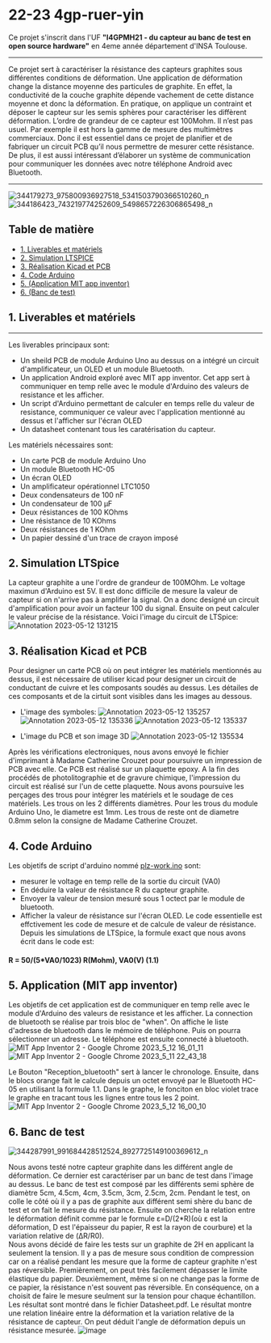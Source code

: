 # 22-23 4gp-ruer-yin

Ce projet s'inscrit dans l'UF **"I4GPMH21 - du capteur au banc de test en open source hardware"** en 4eme année département d'INSA Toulouse.
***

Ce projet sert à caractériser la résistance des capteurs graphites sous différentes conditions de déformation. Une application de déformation change la distance moyenne des particules de graphite. En effet, la conductivité de la couche graphite dépende vachement de cette distance moyenne et donc la déformation. En pratique, on applique un contraint et déposer le capteur sur les semis sphères pour caractériser les diffèrent déformation. L’ordre de grandeur de ce capteur est 100Mohm. Il n’est pas usuel. Par exemple il est hors la gamme de mesure des multimètres commerciaux. Donc il est essentiel dans ce projet de planifier et de fabriquer un circuit PCB qu’il nous permettre de mesurer cette résistance. De plus, il est aussi intéressant d’élaborer un système de communication pour communiquer les données avec notre téléphone Android avec Bluetooth. 
***  
![344179273_975800936927518_5341503790366510260_n](https://github.com/MOSH-Insa-Toulouse/4gp-ruer-yin/assets/55764097/9c72dcec-b65c-47d8-bfe3-1c6ddb006259)
![344186423_743219774252609_5498657226306865498_n](https://github.com/MOSH-Insa-Toulouse/4gp-ruer-yin/assets/55764097/fc572568-e9a5-4f5a-8190-813ba75efc62)
## Table de matière
* [1. Liverables et matériels](#PremiereSection)
* [2. Simulation LTSPICE](#SixiemeSection)
* [3. Réalisation Kicad et PCB](#DeuxiemeSection)
* [4. Code Arduino](#TroisemeSection)
* [5. (Application MIT app inventor)](#QuartiemeSection)
* [6. (Banc de test)](#CinqiemeSection)
## 1. Liverables et matériels <a id="PremiereSection"></a>
***
Les liverables principaux sont: 
* Un sheild PCB de module Arduino Uno au dessus on a intégré un circuit d'amplificateur, un OLED et un module Bluetooth.
* Un application Android exploré avec MIT app inventor. Cet app sert à communiquer en temp relle avec le module d'Arduino des valeurs de resistance et les afficher. 
* Un script d'Arduino permettant de calculer en temps relle du valeur de resistance, communiquer ce valeur avec l'application mentionné au dessus et l'afficher sur l'écran OLED
* Un datasheet contenant tous les caratérisation du capteur. 

Les matériels nécessaires sont:
* Un carte PCB de module Arduino Uno
* Un module Bluetooth HC-05
* Un écran OLED
* Un amplificateur opérationnel LTC1050  
* Deux condensateurs de 100 nF  
* Un condensateur de 100 µF 
* Deux résistances de 100 KOhms  
* Une résistance de 10 KOhms  
* Deux résistances de 1 KOhm  
* Un papier dessiné d'un trace de crayon imposé
## 2. Simulation LTSpice
La capteur graphite a une l'ordre de grandeur de 100MOhm. Le voltage maximun d'Arduino est 5V. Il est donc difficile de mesure la valeur de capteur si on n'arrive pas à amplifier la signal. On a donc designé un circuit d'amplification pour avoir un facteur 100 du signal. Ensuite on peut calculer le valeur précise de la résistance. Voici l'image du circuit de LTSpice:
![Annotation 2023-05-12 131215](https://github.com/MOSH-Insa-Toulouse/4gp-ruer-yin/assets/55764097/64b885d9-98c8-4771-98be-362f1aee6683)

## 3. Réalisation Kicad et PCB <a id="DeuxiemeSection"></a>
Pour designer un carte PCB où on peut intégrer les matériels mentionnés au dessus, il est nécessaire de utiliser kicad pour designer un circuit de conductant de cuivre et les composants soudés au dessus. Les détailes de ces composants et de la cirtuit sont visibles dans les images au dessous.  
* L'image des symboles:
![Annotation 2023-05-12 135257](https://github.com/MOSH-Insa-Toulouse/4gp-ruer-yin/assets/55764097/63dd5577-8d7b-423c-ab9e-3f131a618269)
![Annotation 2023-05-12 135336](https://github.com/MOSH-Insa-Toulouse/4gp-ruer-yin/assets/55764097/ec4c70d7-c459-4969-9239-408fdcd7102a)
![Annotation 2023-05-12 135337](https://github.com/MOSH-Insa-Toulouse/4gp-ruer-yin/assets/55764097/2ed6888f-1b2c-45c6-ae54-6d47ec804c43)


* L'image du PCB et son image 3D
 ![Annotation 2023-05-12 135534](https://github.com/MOSH-Insa-Toulouse/4gp-ruer-yin/assets/55764097/d6525599-a3b9-4469-bc31-dcbc922b1e3d)

Après les vérifications electroniques, nous avons envoyé le fichier d'imprimant à Madame Catherine Crouzet pour poursuivre un impression de PCB avec elle. Ce PCB est réalisé sur un plaquette epoxy. A la fin des procédés de photolitographie et de gravure chimique, l'impression du circuit est réalisé sur l'un de cette plaquette. Nous avons poursuive les perçages des trous pour intégrer les matériels et le soudage de ces matériels. Les trous on les 2 différents diamètres. Pour les trous du module Arduino Uno, le diametre est 1mm. Les trous de reste ont de diametre 0.8mm selon la consigne de Madame Catherine Crouzet.

## 4. Code Arduino <a id="TroisemeSection"></a>
Les objetifs de script d'arduino nommé [plz-work.ino](https://github.com/MOSH-Insa-Toulouse/4gp-ruer-yin/tree/main/Arduino/plz-work/plz-work) sont:
* mesurer le voltage en temp relle de la sortie du circuit (VA0)
* En déduire la valeur de résistance R du capteur graphite.
* Envoyer la valeur de tension mesuré sous 1 octect par le module de bluetooth.
* Afficher la valeur de résistance sur l'écran OLED.
Le code essentielle est effctivement les code de mesure et de calcule de valeur de résistance. Depuis les simulations de LTSpice, la formule exact que nous avons écrit dans le code est:
#### R =  50/(5*VA0/1023) R(Mohm), VA0(V) (1.1)

## 5. Application (MIT app inventor) <a id="QuartiemeSection"></a>
Les objetifs de cet application est de communiquer en temp relle avec le module d'Arduino des valeurs de resistance et les afficher. 
La connection de bluetooth se réalise par trois bloc de "when". On affiche le liste d'adresse de bluetooth dans le mémoire de téléphone. Puis on pourra sélectionner un adresse. Le téléphone est ensuite connecté à bluetooth. 
![MIT App Inventor 2 - Google Chrome 2023_5_12 16_01_11](https://github.com/MOSH-Insa-Toulouse/4gp-ruer-yin/assets/55764097/8262ee69-ab9a-41b2-8d50-958a2497ad3e)![MIT App Inventor 2 - Google Chrome 2023_5_11 22_43_18](https://github.com/MOSH-Insa-Toulouse/4gp-ruer-yin/assets/55764097/09f62442-8b15-4392-89e2-818eae6ac4fa)

Le Bouton "Reception_bluetooth" sert à lancer le chronologe. Ensuite, dans le blocs orange fait le calcule depuis un octet envoyé par le Bluetooth HC-05 en utilisant la formule  1.1. Dans le graphe, le fonciton en bloc violet trace le graphe en tracant tous les lignes entre tous les 2 point.  
![MIT App Inventor 2 - Google Chrome 2023_5_12 16_00_10](https://github.com/MOSH-Insa-Toulouse/4gp-ruer-yin/assets/55764097/7f6833b9-780c-4e49-8b4b-d872e656306a)

## 6. Banc de test <a id="CinqiemeSection"></a>
![344287991_991684428512524_8927725149100369612_n](https://github.com/MOSH-Insa-Toulouse/4gp-ruer-yin/assets/55764097/d1cc95a4-a901-4529-8e2c-b168caf000b8)

Nous avons testé notre capteur graphite dans les différent angle de déformation. Ce dernier est caractériser par un banc de test dans l'image au dessus. Le banc de test est composé par les différents semi sphère de diamètre 5cm, 4.5cm, 4cm, 3.5cm, 3cm, 2.5cm, 2cm. Pendant le test, on colle le côté où il y a pas de graphite aux différent semi shère du banc de test et on fait le mesure du résistance. Ensuite on cherche la relation entre le déformation définit comme par le formule ε=D/(2*R)(où ε est la déformation, D est l'épaisseur du papier, R est la rayon de courbure) et la variation relative de (ΔR/R0).  
Nous avons décidé de faire les tests sur un graphite de 2H en applicant la seulement la tension. Il y a pas de mesure sous condition de compression car on a réalisé pendant les mesure que la forme de capteur graphite n'est pas réversible. Premièrement, on peut très facilement dépasser le limite élastique du papier. Deuxièmement, même si on ne change pas la forme de ce papier, la résistance n'est souvent pas réversible. En conséquence, on a choisit de faire le mesure seulment sur la tension pour chaque échantillon. Les résultat sont montré dans le fichier Datasheet.pdf.
Le résultat montre une relation linéaire entre la déformation et la variation relative de la résistance de capteur. On peut déduit l'angle de déformation  depuis un résistance mesurée. 
![image](https://github.com/MOSH-Insa-Toulouse/4gp-ruer-yin/assets/55764097/70c07d35-6b65-4e83-90e5-3ea4b9b5e26b)
